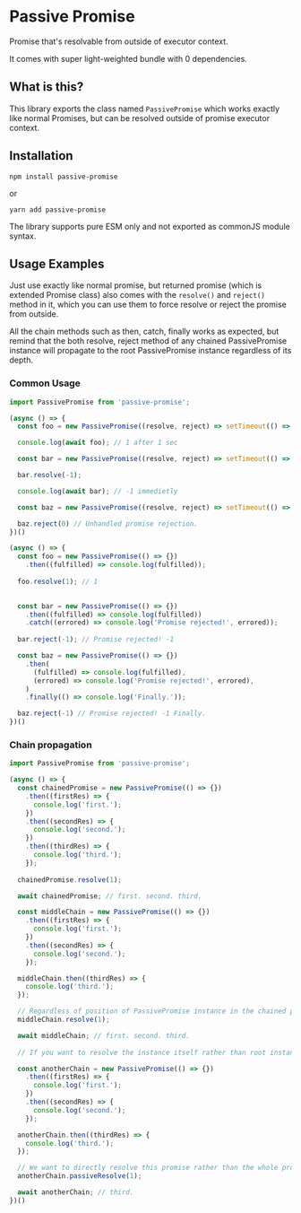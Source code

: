 # Passive Promise

Promise that's resolvable from outside of executor context.

It comes with super light-weighted bundle with 0 dependencies.

## What is this?

This library exports the class named `PassivePromise` which works exactly like normal Promises, but can be resolved outside of promise executor context.

## Installation

`npm install passive-promise`

or

`yarn add passive-promise`

The library supports pure ESM only and not exported as commonJS module syntax.

## Usage Examples

Just use exactly like normal promise, but returned promise (which is extended Promise class) also comes with the `resolve()` and `reject()` method in it, which you can use them to force resolve or reject the promise from outside.

All the chain methods such as then, catch, finally works as expected, but remind that the both resolve, reject method of any chained PassivePromise instance will propagate to the root PassivePromise instance regardless of its depth.

### Common Usage

```javascript
import PassivePromise from 'passive-promise';

(async () => {
  const foo = new PassivePromise((resolve, reject) => setTimeout(() => resolve(1), 1000));

  console.log(await foo); // 1 after 1 sec

  const bar = new PassivePromise((resolve, reject) => setTimeout(() => resolve(1), 1000));

  bar.resolve(-1);

  console.log(await bar); // -1 immedietly

  const baz = new PassivePromise((resolve, reject) => setTimeout(() => resolve(1), 1000));

  baz.reject(0) // Unhandled promise rejection.
})()

(async () => {
  const foo = new PassivePromise(() => {})
    .then((fulfilled) => console.log(fulfilled));
  
  foo.resolve(1); // 1

  
  const bar = new PassivePromise(() => {})
    .then((fulfilled) => console.log(fulfilled))
    .catch((errored) => console.log('Promise rejected!', errored));
  
  bar.reject(-1); // Promise rejected! -1

  const baz = new PassivePromise(() => {})
    .then(
      (fulfilled) => console.log(fulfilled),
      (errored) => console.log('Promise rejected!', errored),
    )
    .finally(() => console.log('Finally.'));

  baz.reject(-1) // Promise rejected! -1 Finally.
})()

```

### Chain propagation


```javascript
import PassivePromise from 'passive-promise';

(async () => {
  const chainedPromise = new PassivePromise(() => {})
    .then((firstRes) => {
      console.log('first.');
    })
    .then((secondRes) => {
      console.log('second.');
    })
    .then((thirdRes) => {
      console.log('third.');
    });
  
  chainedPromise.resolve(1); 

  await chainedPromise; // first. second. third.

  const middleChain = new PassivePromise(() => {})
    .then((firstRes) => {
      console.log('first.');
    })
    .then((secondRes) => {
      console.log('second.');
    });

  middleChain.then((thirdRes) => {
    console.log('third.');
  });

  // Regardless of position of PassivePromise instance in the chained promises, they always resolve root promise in the chain.
  middleChain.resolve(1);

  await middleChain; // first. second. third.
  
  // If you want to resolve the instance itself rather than root instance, use passiveResolve() and passiveReject() instead.

  const anotherChain = new PassivePromise(() => {})
    .then((firstRes) => {
      console.log('first.');
    })
    .then((secondRes) => {
      console.log('second.');
    });

  anotherChain.then((thirdRes) => {
    console.log('third.');
  });

  // We want to directly resolve this promise rather than the whole promise chain here.
  anotherChain.passiveResolve(1);

  await anotherChain; // third.
})()
```
